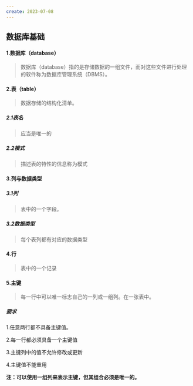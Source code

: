 ```yaml
---
create: 2023-07-08
---
```

## 数据库基础

#### 1.数据库（database）

> 数据库（database）指的是存储数据的一组文件，而对这些文件进行处理的软件称为数据库管理系统（DBMS）。

#### 2.表（table）

> 数据存储的结构化清单。

##### 2.1表名

> 应当是唯一的

##### 2.2模式

> 描述表的特性的信息称为模式

#### 3.列与数据类型

##### 3.1列

> 表中的一个字段。

##### 3.2数据类型

> 每个表列都有对应的数据类型

#### 4.行

> 表中的一个记录

#### 5.主键

> 每一行中可以唯一标志自己的一列或一组列。在一张表中。

##### 要求

1.任意两行都不具备主键值。

2.每一行都必须具备一个主键值

3.主键列中的值不允许修改或更新

4.主键值不能重用



**注：可以使用一组列来表示主键，但其组合必须是唯一的。**





